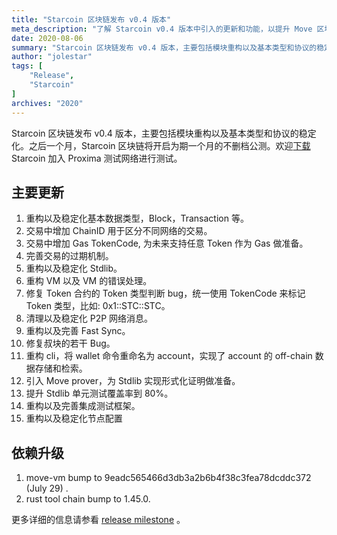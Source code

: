 ```yaml
---
title: "Starcoin 区块链发布 v0.4 版本"
meta_description: "了解 Starcoin v0.4 版本中引入的更新和功能，以提升 Move 区块链的性能。"
date: 2020-08-06
summary: "Starcoin 区块链发布 v0.4 版本，主要包括模块重构以及基本类型和协议的稳定化。之后一个月，Starcoin 区块链将开启为期一个月的不删档公测。欢迎下载 Starcoin 加入 Proxima 测试网络进行测试。"
author: "jolestar"
tags: [
    "Release",
    "Starcoin"
]
archives: "2020"
---
```


Starcoin 区块链发布 v0.4 版本，主要包括模块重构以及基本类型和协议的稳定化。之后一个月，Starcoin 区块链将开启为期一个月的不删档公测。欢迎[下载](https://github.com/starcoinorg/starcoin/releases/) Starcoin 加入 Proxima 测试网络进行测试。 

## 主要更新

1. 重构以及稳定化基本数据类型，Block，Transaction 等。
2. 交易中增加 ChainID 用于区分不同网络的交易。
3. 交易中增加 Gas TokenCode, 为未来支持任意 Token 作为 Gas 做准备。 
4. 完善交易的过期机制。
5. 重构以及稳定化 Stdlib。
6. 重构 VM 以及 VM 的错误处理。
7. 修复 Token 合约的 Token 类型判断 bug，统一使用 TokenCode 来标记 Token 类型，比如: 0x1::STC::STC。
8. 清理以及稳定化 P2P 网络消息。
9. 重构以及完善 Fast Sync。
10. 修复叔块的若干 Bug。
11. 重构 cli，将 wallet 命令重命名为 account，实现了 account 的 off-chain 数据存储和检索。
12. 引入 Move prover，为 Stdlib 实现形式化证明做准备。
13. 提升 Stdlib 单元测试覆盖率到 80%。
14. 重构以及完善集成测试框架。
15. 重构以及稳定化节点配置

## 依赖升级

1. move-vm bump to 9eadc565466d3db3a2b6b4f38c3fea78dcddc372 (July 29) .
2. rust tool chain bump to 1.45.0.

更多详细的信息请参看 [release milestone](https://github.com/starcoinorg/starcoin/milestone/9) 。
